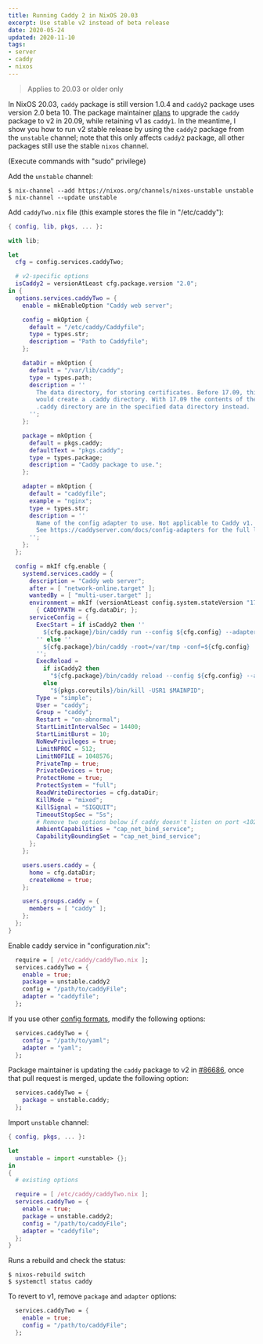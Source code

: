 ```yaml
---
title: Running Caddy 2 in NixOS 20.03
excerpt: Use stable v2 instead of beta release
date: 2020-05-24
updated: 2020-11-10
tags:
- server
- caddy
- nixos
---
```


> Applies to 20.03 or older only

In NixOS 20.03, `caddy` package is still version 1.0.4 and `caddy2` package uses version 2.0 beta 10. The package maintainer [plans](https://github.com/NixOS/nixpkgs/pull/86686) to upgrade the `caddy` package to v2 in 20.09, while retaining v1 as `caddy1`. In the meantime, I show you how to run v2 stable release by using the `caddy2` package from the `unstable` channel; note that this only affects `caddy2` package, all other packages still use the stable `nixos` channel.

(Execute commands with "sudo" privilege)

Add the `unstable` channel:

```
$ nix-channel --add https://nixos.org/channels/nixos-unstable unstable
$ nix-channel --update unstable
```

Add `caddyTwo.nix` file (this example stores the file in "/etc/caddy"):

``` nix /etc/caddy/caddyTwo.nix
{ config, lib, pkgs, ... }:

with lib;

let
  cfg = config.services.caddyTwo;

  # v2-specific options
  isCaddy2 = versionAtLeast cfg.package.version "2.0";
in {
  options.services.caddyTwo = {
    enable = mkEnableOption "Caddy web server";

    config = mkOption {
      default = "/etc/caddy/Caddyfile";
      type = types.str;
      description = "Path to Caddyfile";
    };

    dataDir = mkOption {
      default = "/var/lib/caddy";
      type = types.path;
      description = ''
        The data directory, for storing certificates. Before 17.09, this
        would create a .caddy directory. With 17.09 the contents of the
        .caddy directory are in the specified data directory instead.
      '';
    };

    package = mkOption {
      default = pkgs.caddy;
      defaultText = "pkgs.caddy";
      type = types.package;
      description = "Caddy package to use.";
    };

    adapter = mkOption {
      default = "caddyfile";
      example = "nginx";
      type = types.str;
      description = ''
        Name of the config adapter to use. Not applicable to Caddy v1.
        See https://caddyserver.com/docs/config-adapters for the full list.
      '';
    };
  };

  config = mkIf cfg.enable {
    systemd.services.caddy = {
      description = "Caddy web server";
      after = [ "network-online.target" ];
      wantedBy = [ "multi-user.target" ];
      environment = mkIf (versionAtLeast config.system.stateVersion "17.09" && !isCaddy2)
        { CADDYPATH = cfg.dataDir; };
      serviceConfig = {
        ExecStart = if isCaddy2 then ''
          ${cfg.package}/bin/caddy run --config ${cfg.config} --adapter ${cfg.adapter}
        '' else ''
          ${cfg.package}/bin/caddy -root=/var/tmp -conf=${cfg.config}
        '';
        ExecReload =
          if isCaddy2 then
            "${cfg.package}/bin/caddy reload --config ${cfg.config} --adapter ${cfg.adapter}"
          else
            "${pkgs.coreutils}/bin/kill -USR1 $MAINPID";
        Type = "simple";
        User = "caddy";
        Group = "caddy";
        Restart = "on-abnormal";
        StartLimitIntervalSec = 14400;
        StartLimitBurst = 10;
        NoNewPrivileges = true;
        LimitNPROC = 512;
        LimitNOFILE = 1048576;
        PrivateTmp = true;
        PrivateDevices = true;
        ProtectHome = true;
        ProtectSystem = "full";
        ReadWriteDirectories = cfg.dataDir;
        KillMode = "mixed";
        KillSignal = "SIGQUIT";
        TimeoutStopSec = "5s";
        # Remove two options below if caddy doesn't listen on port <1024
        AmbientCapabilities = "cap_net_bind_service";
        CapabilityBoundingSet = "cap_net_bind_service";
      };
    };

    users.users.caddy = {
      home = cfg.dataDir;
      createHome = true;
    };

    users.groups.caddy = {
      members = [ "caddy" ];
    };
  };
}
```

Enable caddy service in "configuration.nix":

``` nix /etc/nixos/configuration.nix
  require = [ /etc/caddy/caddyTwo.nix ];
  services.caddyTwo = {
    enable = true;
    package = unstable.caddy2
    config = "/path/to/caddyFile";
    adapter = "caddyfile";
  };
```

If you use other [config formats](https://caddyserver.com/docs/config-adapters#known-config-adapters), modify the following options:

``` nix /etc/nixos/configuration.nix
  services.caddyTwo = {
    config = "/path/to/yaml";
    adapter = "yaml";
  };
```

Package maintainer is updating the `caddy` package to v2 in [#86686](https://github.com/NixOS/nixpkgs/pull/86686), once that pull request is merged, update the following option:

``` nix /etc/nixos/configuration.nix
  services.caddyTwo = {
    package = unstable.caddy;
  };
```

Import `unstable` channel:

``` nix /etc/nixos/configuration.nix
{ config, pkgs, ... }:

let
  unstable = import <unstable> {};
in
{
  # existing options

  require = [ /etc/caddy/caddyTwo.nix ];
  services.caddyTwo = {
    enable = true;
    package = unstable.caddy2;
    config = "/path/to/caddyFile";
    adapter = "caddyfile";
  };
}
```

Runs a rebuild and check the status:

```
$ nixos-rebuild switch
$ systemctl status caddy
```

To revert to v1, remove `package` and `adapter` options:

``` nix /etc/nixos/configuration.nix
  services.caddyTwo = {
    enable = true;
    config = "/path/to/caddyFile";
  };
```
